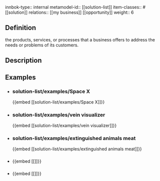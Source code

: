 
innbok-type:: internal
metamodel-id:: [[solution-list]]
item-classes:: #[[solution]]
relations:: [[my business]] [[opportunity]]
weight:: 6

## Definition
the products, services, or processes that a business offers to address the needs or problems of its customers.
## Description
## Examples
- ### solution-list/examples/Space X
  {{embed [[solution-list/examples/Space X]]}}
- ### solution-list/examples/vein visualizer
  {{embed [[solution-list/examples/vein visualizer]]}}
- ### solution-list/examples/extinguished animals meat
  {{embed [[solution-list/examples/extinguished animals meat]]}}
- ### 
  {{embed [[]]}}
- ### 
  {{embed [[]]}}


